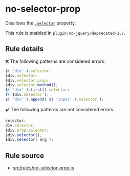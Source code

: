# no-selector-prop

Disallows the [`.selector`](https://api.jquery.com/selector/) property.

This rule is enabled in `plugin:no-jquery/deprecated-1.7`.

## Rule details

❌ The following patterns are considered errors:
```js
$( 'div' ).selector;
$div.selector;
$div.selector.prop;
$div.selector.method();
$( 'div' ).first().selector;
f( $div.selector );
$( 'div' ).append( $( 'input' ).selector );
```

✔️ The following patterns are not considered errors:
```js
selector;
div.selector;
$div.prop.selector;
$div.selector();
$div.selector( arg );
```

## Rule source

* [src/rules/no-selector-prop.js](/src/rules/no-selector-prop.js)
